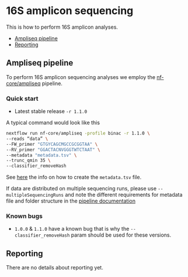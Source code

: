 # 16S amplicon sequencing

This is how to perform 16S amplicon analyses.

* [Ampliseq pipeline](#ampliseq-pipeline)
* [Reporting](#reporting)

## Ampliseq pipeline

To perform 16S amplicon sequencing analyses we employ the [nf-core/ampliseq](https://github.com/nf-core/ampliseq) pipeline.

### Quick start

* Latest stable release `-r 1.1.0`

A typical command would look like this

```bash
nextflow run nf-core/ampliseq -profile binac -r 1.1.0 \
--reads “data” \
--FW_primer "GTGYCAGCMGCCGCGGTAA" \
--RV_primer "GGACTACNVGGGTWTCTAAT" \
--metadata "metadata.tsv" \
--trunc_qmin 35 \
--classifier_removeHash
```

See [here](https://github.com/nf-core/ampliseq/blob/master/docs/usage.md#--multiplesequencingruns) the info on how to create the `metadata.tsv` file.

If data are distributed on multiple sequencing runs, please use `--multipleSequencingRuns` and note the different requirements for metadata file and folder structure in the [pipeline documentation](https://github.com/nf-core/ampliseq/blob/master/docs/usage.md#--multiplesequencingruns)

### Known bugs

* `1.0.0` & `1.1.0` have a known bug that is why the `--classifier_removeHash` param should be used for these versions.

## Reporting

There are no details about reporting yet.

